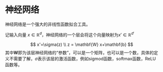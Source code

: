 # 神经网络
神经网络是一个强大的非线性函数拟合工具。

记输入向量
$x\in \mathbb{R}^d$，神经网络的一个层会将这个向量映射为$x'\in \mathbb{R}^{d'}$

$$
x'=\sigma(z) \\ z = \mathbf{W} x+\mathbf{b} 
$$
其中$\mathbf{W}$即为该层神经网络的“参数”，可以是一个矩阵，也可以是一个数，具体的定义不需要了解，$\sigma$表示该层的激活函数，例如sigmod函数，softmax函数，ReLU函数等。



